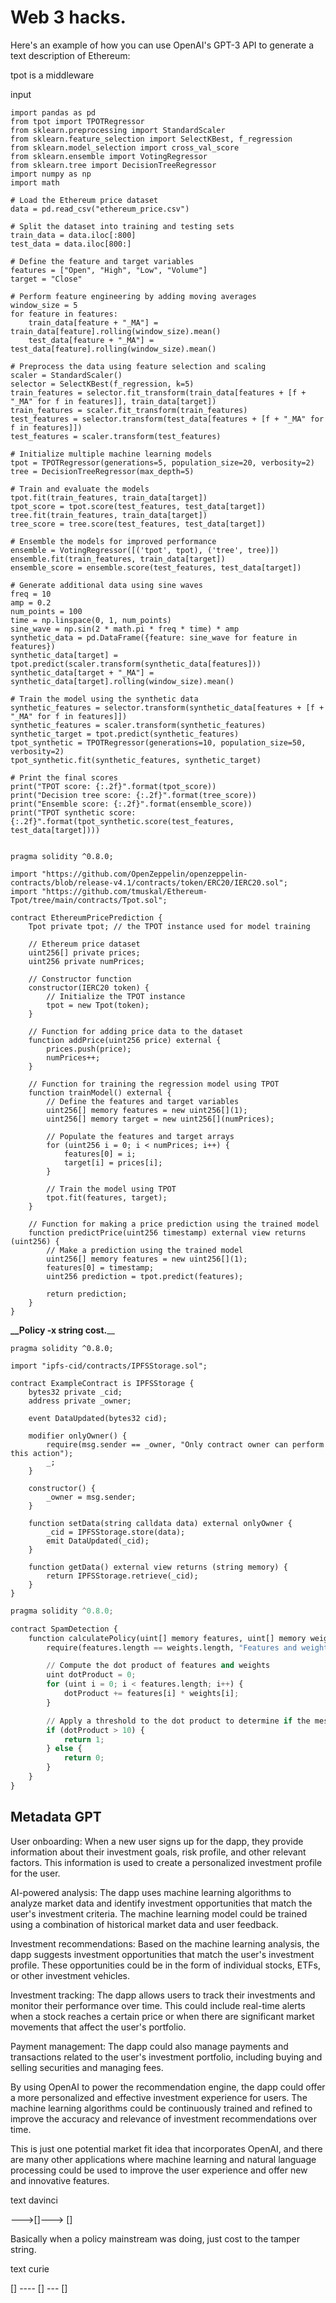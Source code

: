 # Web 3 hacks.

Here's an example of how you can use OpenAI's GPT-3 API to generate a text description of Ethereum:

tpot is a middleware 

input

``` 
import pandas as pd
from tpot import TPOTRegressor
from sklearn.preprocessing import StandardScaler
from sklearn.feature_selection import SelectKBest, f_regression
from sklearn.model_selection import cross_val_score
from sklearn.ensemble import VotingRegressor
from sklearn.tree import DecisionTreeRegressor
import numpy as np
import math

# Load the Ethereum price dataset
data = pd.read_csv("ethereum_price.csv")

# Split the dataset into training and testing sets
train_data = data.iloc[:800]
test_data = data.iloc[800:]

# Define the feature and target variables
features = ["Open", "High", "Low", "Volume"]
target = "Close"

# Perform feature engineering by adding moving averages
window_size = 5
for feature in features:
    train_data[feature + "_MA"] = train_data[feature].rolling(window_size).mean()
    test_data[feature + "_MA"] = test_data[feature].rolling(window_size).mean()

# Preprocess the data using feature selection and scaling
scaler = StandardScaler()
selector = SelectKBest(f_regression, k=5)
train_features = selector.fit_transform(train_data[features + [f + "_MA" for f in features]], train_data[target])
train_features = scaler.fit_transform(train_features)
test_features = selector.transform(test_data[features + [f + "_MA" for f in features]])
test_features = scaler.transform(test_features)

# Initialize multiple machine learning models
tpot = TPOTRegressor(generations=5, population_size=20, verbosity=2)
tree = DecisionTreeRegressor(max_depth=5)

# Train and evaluate the models
tpot.fit(train_features, train_data[target])
tpot_score = tpot.score(test_features, test_data[target])
tree.fit(train_features, train_data[target])
tree_score = tree.score(test_features, test_data[target])

# Ensemble the models for improved performance
ensemble = VotingRegressor([('tpot', tpot), ('tree', tree)])
ensemble.fit(train_features, train_data[target])
ensemble_score = ensemble.score(test_features, test_data[target])

# Generate additional data using sine waves
freq = 10
amp = 0.2
num_points = 100
time = np.linspace(0, 1, num_points)
sine_wave = np.sin(2 * math.pi * freq * time) * amp
synthetic_data = pd.DataFrame({feature: sine_wave for feature in features})
synthetic_data[target] = tpot.predict(scaler.transform(synthetic_data[features]))
synthetic_data[target + "_MA"] = synthetic_data[target].rolling(window_size).mean()

# Train the model using the synthetic data
synthetic_features = selector.transform(synthetic_data[features + [f + "_MA" for f in features]])
synthetic_features = scaler.transform(synthetic_features)
synthetic_target = tpot.predict(synthetic_features)
tpot_synthetic = TPOTRegressor(generations=10, population_size=50, verbosity=2)
tpot_synthetic.fit(synthetic_features, synthetic_target)

# Print the final scores
print("TPOT score: {:.2f}".format(tpot_score))
print("Decision tree score: {:.2f}".format(tree_score))
print("Ensemble score: {:.2f}".format(ensemble_score))
print("TPOT synthetic score: {:.2f}".format(tpot_synthetic.score(test_features, test_data[target])))


```
``` 
pragma solidity ^0.8.0;

import "https://github.com/OpenZeppelin/openzeppelin-contracts/blob/release-v4.1/contracts/token/ERC20/IERC20.sol";
import "https://github.com/tmuskal/Ethereum-Tpot/tree/main/contracts/Tpot.sol";

contract EthereumPricePrediction {
    Tpot private tpot; // the TPOT instance used for model training

    // Ethereum price dataset
    uint256[] private prices;
    uint256 private numPrices;

    // Constructor function
    constructor(IERC20 token) {
        // Initialize the TPOT instance
        tpot = new Tpot(token);
    }

    // Function for adding price data to the dataset
    function addPrice(uint256 price) external {
        prices.push(price);
        numPrices++;
    }

    // Function for training the regression model using TPOT
    function trainModel() external {
        // Define the features and target variables
        uint256[] memory features = new uint256[](1);
        uint256[] memory target = new uint256[](numPrices);

        // Populate the features and target arrays
        for (uint256 i = 0; i < numPrices; i++) {
            features[0] = i;
            target[i] = prices[i];
        }

        // Train the model using TPOT
        tpot.fit(features, target);
    }

    // Function for making a price prediction using the trained model
    function predictPrice(uint256 timestamp) external view returns (uint256) {
        // Make a prediction using the trained model
        uint256[] memory features = new uint256[](1);
        features[0] = timestamp;
        uint256 prediction = tpot.predict(features);

        return prediction;
    }
}
```

**__Policy -x string cost.**__

``` 
pragma solidity ^0.8.0;

import "ipfs-cid/contracts/IPFSStorage.sol";

contract ExampleContract is IPFSStorage {
    bytes32 private _cid;
    address private _owner;

    event DataUpdated(bytes32 cid);

    modifier onlyOwner() {
        require(msg.sender == _owner, "Only contract owner can perform this action");
        _;
    }

    constructor() {
        _owner = msg.sender;
    }

    function setData(string calldata data) external onlyOwner {
        _cid = IPFSStorage.store(data);
        emit DataUpdated(_cid);
    }

    function getData() external view returns (string memory) {
        return IPFSStorage.retrieve(_cid);
    }
}

```
```python 
pragma solidity ^0.8.0;

contract SpamDetection {
    function calculatePolicy(uint[] memory features, uint[] memory weights) public view returns (uint8) {
        require(features.length == weights.length, "Features and weights must be of equal length");

        // Compute the dot product of features and weights
        uint dotProduct = 0;
        for (uint i = 0; i < features.length; i++) {
            dotProduct += features[i] * weights[i];
        }

        // Apply a threshold to the dot product to determine if the message is spam
        if (dotProduct > 10) {
            return 1;
        } else {
            return 0;
        }
    }
}

```
## Metadata GPT


User onboarding: When a new user signs up for the dapp, they provide information about their investment goals, risk profile, and other relevant factors. This information is used to create a personalized investment profile for the user.

AI-powered analysis: The dapp uses machine learning algorithms to analyze market data and identify investment opportunities that match the user's investment criteria. The machine learning model could be trained using a combination of historical market data and user feedback.

Investment recommendations: Based on the machine learning analysis, the dapp suggests investment opportunities that match the user's investment profile. These opportunities could be in the form of individual stocks, ETFs, or other investment vehicles.

Investment tracking: The dapp allows users to track their investments and monitor their performance over time. This could include real-time alerts when a stock reaches a certain price or when there are significant market movements that affect the user's portfolio.

Payment management: The dapp could also manage payments and transactions related to the user's investment portfolio, including buying and selling securities and managing fees.

By using OpenAI to power the recommendation engine, the dapp could offer a more personalized and effective investment experience for users. The machine learning algorithms could be continuously trained and refined to improve the accuracy and relevance of investment recommendations over time.

This is just one potential market fit idea that incorporates OpenAI, and there are many other applications where machine learning and natural language processing could be used to improve the user experience and offer new and innovative features.






text davinci


--->[]---> []


Basically when a policy mainstream was doing, just cost to the tamper string. 



text curie 


[] ---- [] --- []
